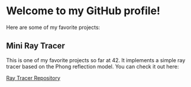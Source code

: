 # Welcome to my GitHub profile!

Here are some of my favorite projects:

## Mini Ray Tracer

This is one of my favorite projects so far at 42. It implements a simple ray tracer based on the Phong reflection model. You can check it out here:

[Ray Tracer Repository](https://github.com/pisakbori/miniRT)
